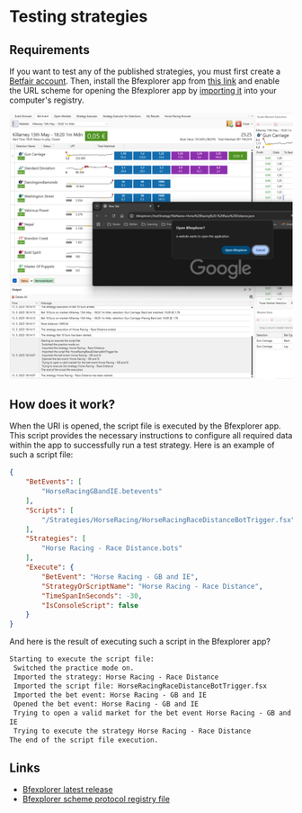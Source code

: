 # Testing strategies

## Requirements

If you want to test any of the published strategies, you must first create a [Betfair account](https://register.betfair.com/account/registration). Then, install the Bfexplorer app from [this link](https://drive.google.com/file/d/1_Ta7K3Spv9WoPV_m5GLzQvJm9x8GqN_J/view?usp=sharing) and enable the URL scheme for opening the Bfexplorer app by [importing it](blob:https://github.com/ede2902b-26b3-454a-baed-e42d09f87c25) into your computer's registry.

![Open Bfexplorer!](/docs/images/OpenBfexplorerURI.png "Open Bfexplorer")

## How does it work?

When the URI is opened, the script file is executed by the Bfexplorer app. This script provides the necessary instructions to configure all required data within the app to successfully run a test strategy.
Here is an example of such a script file:

```json
{
    "BetEvents": [
        "HorseRacingGBandIE.betevents"
    ],
    "Scripts": [
        "/Strategies/HorseRacing/HorseRacingRaceDistanceBotTrigger.fsx"
    ],
    "Strategies": [
        "Horse Racing - Race Distance.bots"
    ],
    "Execute": {
        "BetEvent": "Horse Racing - GB and IE",
        "StrategyOrScriptName": "Horse Racing - Race Distance",
        "TimeSpanInSeconds": -30,
        "IsConsoleScript": false
    }
}
```

And here is the result of executing such a script in the Bfexplorer app?

```
Starting to execute the script file:
 Switched the practice mode on.
 Imported the strategy: Horse Racing - Race Distance
 Imported the script file: HorseRacingRaceDistanceBotTrigger.fsx
 Imported the bet event: Horse Racing - GB and IE
 Opened the bet event: Horse Racing - GB and IE
 Trying to open a valid market for the bet event Horse Racing - GB and IE
 Trying to execute the strategy Horse Racing - Race Distance
The end of the script file execution.
```

## Links

* [Bfexplorer latest release](http://Bfexplorer.net/Community/BlogContent/596#Bfexplorer%202025%20Preview)
* [Bfexplorer scheme protocol registry file](https://github.com/StefanBelo/BetfairAiTrading/blob/main/data/BfexplorerSchemeProtocol.reg)
